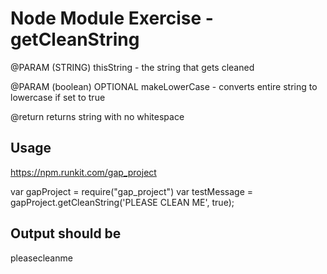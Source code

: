 
# Node Module Exercise - getCleanString
 
   @PARAM (STRING) thisString - the string that gets cleaned
   
   @PARAM (boolean) OPTIONAL makeLowerCase - converts entire string to lowercase if set to true
   
   @return returns string with no whitespace

## Usage

https://npm.runkit.com/gap_project

var gapProject = require("gap_project")
var testMessage = gapProject.getCleanString('PLEASE CLEAN ME', true);

  
## Output should be 

pleasecleanme

